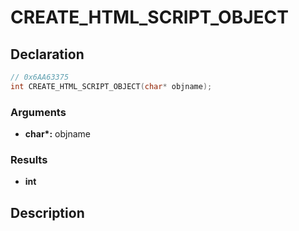 # CREATE_HTML_SCRIPT_OBJECT

## Declaration
```cpp
// 0x6AA63375
int CREATE_HTML_SCRIPT_OBJECT(char* objname);
```

### Arguments
- **char\*:** objname

### Results
- **int**

## Description
